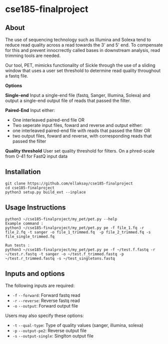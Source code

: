 # cse185-finalproject


## About

The use of sequencing technology such as Illumina and Solexa tend to reduce read quality across a read towards the 3' and 5' end. To compensate for this and prevent innocrrectly called bases in downstream analysis, read trimming tools are needed. 

Our tool, PET, mimicks functionality of Sickle through the use of a sliding window that uses a user set threshold to determine read quality throughout a fastq file. 

**Options**

**Single-end**
Input a single-end file (fastq, Sanger, Illumina, Solexa) and output a single-end output file of reads that passed the filter.

**Paired-End**
Input either:
- One interleaved paired-end file OR
- Two seperate input files, foward and reverse
and output either:
- one interleaved paired-end file with reads that passed the filter OR
- two output files, foward and reverse, with corresponding reads that passed the filter

**Quality threshold**
User set quality threshold for filters. On a phred-scale from 0-41 for FastQ input data

## Installation
```
git clone https://github.com/ellaksay/cse185-finalproject
cd cse185-finalproject
python3 setup.py build_ext --inplace
```
## Usage Instructions
```
python3 ~/cse185-finalproject/my_pet/pet.py --help
Example command :
python3 ~/cse185-finalproject/my_pet/pet.py pe -f file_1.fq -r file_2.fq -t sanger -o file_1_trimmed.fq  -p file_2_trimmed.fq -s file_single_trimmed.fq

Run tests : 
python3 ~/cse185-finalproject/my_pet/pet.py pe -f ~/test.f.fastq -r ~/test.r.fastq -t sanger -o ~/test.f_trimmed.fastq -p ~/test.r_trimmed.fastq -s ~/test_singletons.fastq
```

## Inputs and options
The following inputs are required:
- ```-f``` ```--forward```: Forward fastq read
- ```-r``` ```--reverse```: Reverse fastq read
- ```-o``` ```--output```: Forward output file

Users may also specify these options:
- ```-t``` ```--qual-type```: Type of quality values (sanger, illumina, solexa)
- ```-p``` ```--output-pe2```: Reverse output file
- ```-s``` ```--output-single```: Singlton output file

